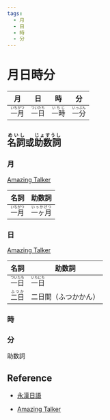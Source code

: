 ```yaml
---
tags:
  - 月
  - 日
  - 時
  - 分
---
```

# 月日時分




|月|日|時|分|
| -- | -- | -- | -- |
| <ruby>一月<rt>いちがつ</rt></ruby> | <ruby>一日<rt>ついたち</rt></ruby> | <ruby>一時<rt>いちじ</rt></ruby> | <ruby>一分<rt>いっぷん</rt></ruby> |

## <ruby>名詞<rt>めいし</rt></ruby>或<ruby>助数詞<rt>じょすうし</rt></ruby>

### 月

[Amazing Talker](https://tw.amazingtalker.com/blog/zh-tw/zh-jap/11497/)

| 名詞 | 助数詞 |
| -- | -- | 
| <ruby>一月<rt>いちがつ</rt></ruby> | <ruby>一ヶ月<rt>いっかげつ</rt></ruby> |


### 日

[Amazing Talker](https://tw.amazingtalker.com/blog/zh-tw/zh-jap/11497/)

| 名詞 | 助数詞 |
| -- | -- | 
| <ruby>一日<rt>ついたち</rt></ruby> | <ruby>一日<rt>いちにち</rt><ruby> |
| <ruby>二日<rt>ふつか</rt></ruby> | <ruby>二日間（ふつかかん）</ruby> |

### 時

### 分

助数詞

## Reference

* [永漢日語](https://www.eikan.com.tw/blogs/107)

* [Amazing Talker](https://tw.amazingtalker.com/blog/zh-tw/zh-jap/11497/)
